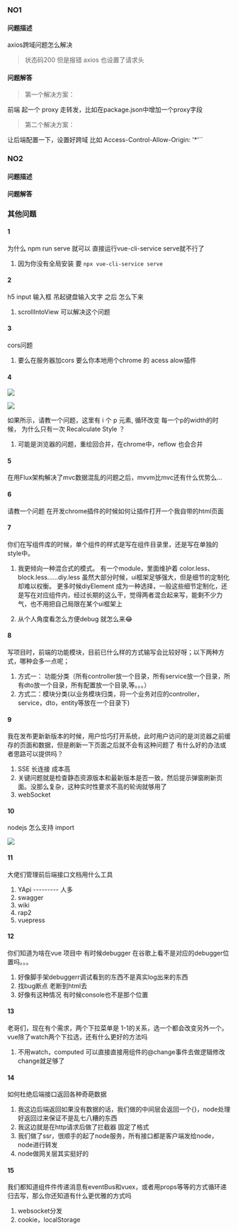 ### NO1

#### 问题描述
axios跨域问题怎么解决

> 状态码200 但是报错 axios 也设置了请求头

#### 问题解答

> 第一个解决方案：

前端 起一个 proxy 走转发，比如在package.json中增加一个proxy字段

> 第二个解决方案：

让后端配置一下，设置好跨域  比如   Access-Control-Allow-Origin: '*'``


### NO2

#### 问题描述


#### 问题解答



### 其他问题


#### 1

为什么 npm run serve 就可以 直接运行vue-cli-service serve就不行了

1. 因为你没有全局安装   要 `npx vue-cli-service serve`

#### 2

h5 input 输入框 吊起键盘输入文字 之后 怎么下来

1. scrollIntoView 可以解决这个问题

#### 3

cors问题

1. 要么在服务器加cors 要么你本地用个chrome 的 acess alow插件


#### 4

![](https://user-gold-cdn.xitu.io/2019/6/19/16b6d4bc4666e218?w=1451&h=723&f=png&s=251787)


![](https://user-gold-cdn.xitu.io/2019/6/19/16b6d4bd828cf085?w=1152&h=111&f=png&s=21825)

如果所示，请教一个问题，这里有 i 个 p 元素, 循环改变 每一个p的width的时候，
为什么只有一次 Recalculate Style ？

1. 可能是浏览器的问题，重绘回合并，在chrome中，reflow 也会合并

#### 5

在用Flux架构解决了mvc数据混乱的问题之后，mvvm比mvc还有什么优势么...


#### 6

请教一个问题 在开发chrome插件的时候如何让插件打开一个我自带的html页面

#### 7

你们在写组件库的时候，单个组件的样式是写在组件目录里，还是写在单独的style中。

1. 我更倾向一种混合式的模式。
有一个module，里面维护着 color.less、block.less......diy.less
虽然大部分时候，ui框架足够强大，但是细节的定制化却难以权衡。
更多时候diyElement 成为一种选择，一般这些细节定制化，还是写在对应组件内，经过长期的这么干，觉得两者混合起来写，能剩不少力气，也不用把自己局限在某个ui框架上

1. 从个人角度看怎么方便debug 就怎么来😂


#### 8

写项目时，前端的功能模块，目前已什么样的方式输写会比较好呀；以下两种方式，哪种会多一点呢；   

1. 方式一： 功能分类（所有controller放一个目录，所有service放一个目录，所有dto放一个目录，所有配置放一个目录,等。。。）
2. 方式二：模块分类(以业务模块归类，将一个业务对应的controller，service，dto，entity等放在一个目录下)

#### 9

我在发布更新新版本的时候，用户恰巧打开系统，此时用户访问的是浏览器之前缓存的页面和数据，但是刷新一下页面之后就不会有这种问题了   有什么好的办法或者思路可以提供吗？

1. SSE 长连接 成本高
2. 关键问题就是检查静态资源版本和最新版本是否一致，然后提示弹窗刷新页面。没那么复杂，这种实时性要求不高的轮询就够用了
3. webSocket
  
#### 10

nodejs 怎么支持 import

![](https://user-gold-cdn.xitu.io/2019/6/19/16b6d804cfe2c6d5?w=678&h=498&f=png&s=213012)

#### 11

大佬们管理前后端接口文档用什么工具

1. YApi       --------- 人多
2. swagger
3. wiki
4. rap2
5. vuepress
  

#### 12

你们知道为啥在vue 项目中 有时候debugger 在谷歌上看不是对应的debugger位置吗。。。

1. 好像脚手架debuggerr调试看到的东西不是真实log出来的东西
2. 找bug断点 老断到html去
3. 好像有这种情况 有时候console也不是那个位置

#### 13

老哥们，现在有个需求，两个下拉菜单是  1-1的关系，选一个都会改变另外一个。vue除了watch两个下拉选，还有什么更好的方法吗

1. 不用watch，computed  可以直接直接用组件的@change事件去做逻辑修改 change就足够了


#### 14

如何杜绝后端接口返回各种奇葩数据

1. 我这边后端返回如果没有数据的话，我们做的中间层会返回一个{}，node处理好返回过来保证不是乱七八糟的东西
2. 我这边就是在http请求后做了拦截器 固定了格式
3. 我们做了ssr，很顺手的起了node服务，所有接口都是客户端发给node，node进行转发
4. node做网关层其实挺好的

#### 15
我们都知道组件件传递消息有eventBus和vuex，或者用props等等的方式循环递归去写，那么你还知道有什么更优雅的方式吗

1. websocket分发
2. cookie，localStorage